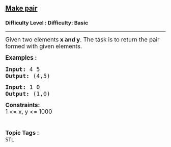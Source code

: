 <h2><a href="https://www.geeksforgeeks.org/problems/make-pair/1?page=1&difficulty=Basic&status=unsolved,attempted&sortBy=accuracy">Make pair</a></h2><h3>Difficulty Level : Difficulty: Basic</h3><hr><div class="problems_problem_content__Xm_eO"><p><span style="font-size: 18px;">Given two elements<strong> x and y</strong>. The task is to return the pair formed with given elements.</span></p>
<p><span style="font-size: 14pt;"><strong>Examples :</strong></span></p>
<pre><strong style="font-size: 18px;">Input:</strong><span style="font-size: 18px;"> 4 5 <br></span><span style="font-size: 18px;"><strong>Output: </strong>(4,5)<br></span></pre>
<pre><strong><span style="font-size: 18px;">Input:</span></strong><span style="font-size: 18px;"> 1 0<br><strong>Output: </strong>(1,0)</span></pre>
<p><span style="font-size: 18px;"><strong>Constraints:</strong><br>1 &lt;= x, y &lt;= 1000</span></p></div><br><p><span style=font-size:18px><strong>Topic Tags : </strong><br><code>STL</code>&nbsp;